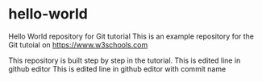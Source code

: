 # hello-world
Hello World repository for Git tutorial
This is an example repository for the Git tutoial on https://www.w3schools.com

This repository is built step by step in the tutorial.
This is edited line in github editor
This is edited line in github editor with commit name
